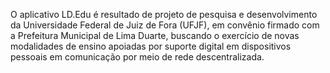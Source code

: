 O aplicativo LD.Edu é resultado de projeto de pesquisa e desenvolvimento da Universidade Federal de Juiz de Fora (UFJF), em convênio firmado com a Prefeitura Municipal de Lima Duarte, buscando o exercício de novas modalidades de ensino apoiadas por suporte digital  em dispositivos pessoais em comunicação por meio de rede descentralizada. 

